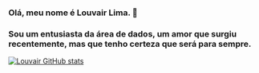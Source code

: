 ### Olá, meu nome é Louvair Lima. 👋
### Sou um entusiasta da área de dados, um amor que surgiu recentemente, mas que tenho certeza que será para sempre. 

[![Louvair GitHub stats](https://github-readme-stats.vercel.app/api?username=louvair)](https://github.com/anuraghazra/github-readme-stats)



<!--
**louvair/louvair** is a ✨ _special_ ✨ repository because its `README.md` (this file) appears on your GitHub profile.

Here are some ideas to get you started:

- 🔭 Iniciando uma trajetória profissional na área de Business Intelligence
- 🌱 I’m currently learning ...
- 👯 I’m looking to collaborate on ...
- 🤔 I’m looking for help with ...
- 💬 Ask me about ...
- 📫 How to reach me: ...
- 😄 Pronouns: ...
- ⚡ Fun fact: ...
-->
